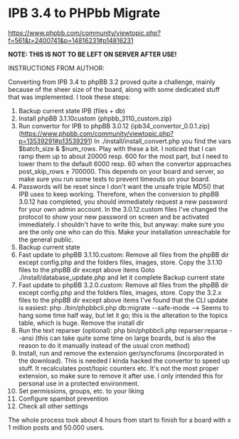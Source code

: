 # IPB 3.4 to PHPbb Migrate

https://www.phpbb.com/community/viewtopic.php?f=561&t=2400741&p=14816231#p14816231

<b>NOTE: THIS IS NOT TO BE LEFT ON SERVER AFTER USE!</b>

INSTRUCTIONS FROM AUTHOR:

Converting from IPB 3.4 to phpBB 3.2 proved quite a challenge, mainly because of the sheer size of the board, along with some dedicated stuff that was implemented. I took these steps:

  1.  Backup current state IPB (files + db)
  2.  Install phpBB 3.1.10custom {phpbb_3110_custom.zip}
  3.  Run convertor for IPB to phpBB 3.0.12 {ipb34_convertor_0.0.1.zip} (https://www.phpbb.com/community/viewtopic.php?p=13539291#p13539291)
        In ./install/install_convert.php you find the vars $batch_size & $num_rows. Play with these a bit. I noticed that I can ramp them up to about 20000 resp. 600 for the most part, but I need to lower them to the default 6000 resp. 60 when the convertor approaches post_skip_rows ± 700000.
        This depends on your board and server, so make sure you run some tests to prevent timeouts on your board.
   4. Passwords will be reset since I don't want the unsafe triple MD5() that IPB uses to keep working. Therefore, when the conversion to phpBB 3.0.12 has completed, you should immediately request a new password for your own admin account. In the 3.0.12.custom files I've changed the protocol to show your new password on screen and be activated immediately.
    I shouldn't have to write this, but anyway: make sure you are the only one who can do this. Make your installation unreachable for the general public.
   5. Backup current state
   6. Fast update to phpBB 3.1.10.custom:
        Remove all files from the phpBB dir except config.php and the folders files, images, store.
        Copy the 3.1.10 files to the phpBB dir except above items
        Goto ./install/database_update.php and let it complete
        Backup current state
   7. Fast update to phpBB 3.2.0.custom:
        Remove all files from the phpBB dir except config.php and the folders files, images, store.
        Copy the 3.2.x files to the phpBB dir except above items
        I've found that the CLI update is easiest: php ./bin/phpbbcli.php db:migrate --safe-mode --> Seems to hang some time half way, but let it go; this is the alteration to the topics table, which is huge.
        Remove the install dir
   8. Run the text reparser (optional): php bin/phpbbcli.php reparser:reparse --ansi (this can take quite some time on large boards, but is also the reason to do it manually instead of the usual cron method)
   9. Install, run and remove the extension ger/syncforums (incorporated in the download). This is needed I kinda hacked the convertor to speed up stuff. It recalculates post/topic counters etc. It's not the most proper extension, so make sure to remove it after use. I only intended this for personal use in a protected environment.
   10. Set permissions, groups, etc. to your liking
   11. Configure spambot prevention
   12. Check all other settings

The whole process took about 4 hours from start to finish for a board with ± 1 million posts and 50.000 users.

